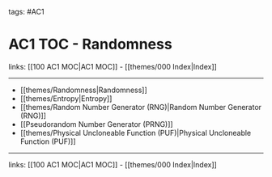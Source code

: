 tags: #AC1 

# AC1 TOC - Randomness

links: [[100 AC1 MOC|AC1 MOC]] - [[themes/000 Index|Index]]

---

- [[themes/Randomness|Randomness]]
- [[themes/Entropy|Entropy]]
- [[themes/Random Number Generator (RNG)|Random Number Generator (RNG)]]
- [[Pseudorandom Number Generator (PRNG)]]
- [[themes/Physical Uncloneable Function (PUF)|Physical Uncloneable Function (PUF)]]

---
links: [[100 AC1 MOC|AC1 MOC]] - [[themes/000 Index|Index]]